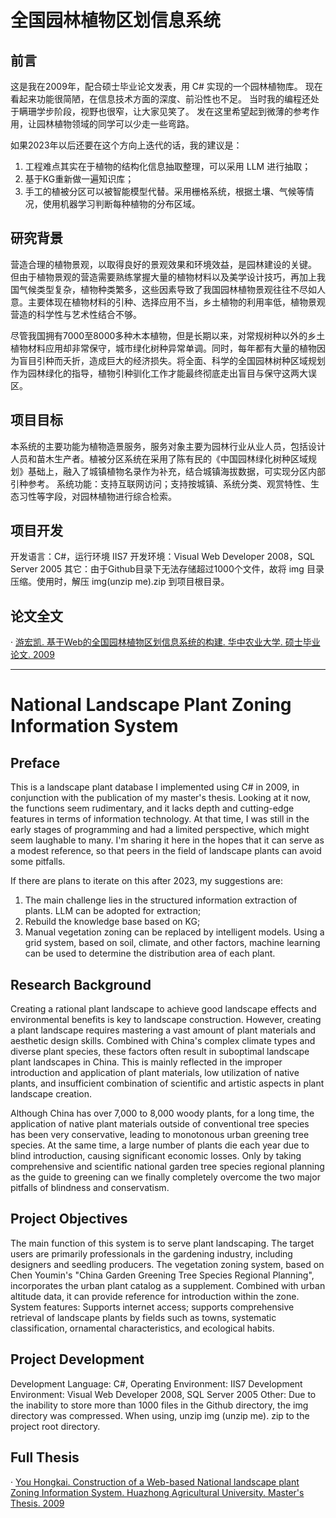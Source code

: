# 全国园林植物区划信息系统
## 前言
这是我在2009年，配合硕士毕业论文发表，用 C# 实现的一个园林植物库。
现在看起来功能很简陋，在信息技术方面的深度、前沿性也不足。
当时我的编程还处于瞒珊学步阶段，视野也很窄，让大家见笑了。
发在这里希望起到微薄的参考作用，让园林植物领域的同学可以少走一些弯路。

如果2023年以后还要在这个方向上迭代的话，我的建议是：  
1. 工程难点其实在于植物的结构化信息抽取整理，可以采用 LLM 进行抽取；
2. 基于KG重新做一遍知识库；
3. 手工的植被分区可以被智能模型代替。采用栅格系统，根据土壤、气候等情况，使用机器学习判断每种植物的分布区域。

## 研究背景
营造合理的植物景观，以取得良好的景观效果和环境效益，是园林建设的关键。
但由于植物景观的营造需要熟练掌握大量的植物材料以及美学设计技巧，再加上我国气候类型复杂，植物种类繁多，这些因素导致了我国园林植物景观往往不尽如人意。主要体现在植物材料的引种、选择应用不当，乡土植物的利用率低，植物景观营造的科学性与艺术性结合不够。

尽管我国拥有7000至8000多种木本植物，但是长期以来，对常规树种以外的乡土植物材料应用却非常保守，城市绿化树种异常单调。同时，每年都有大量的植物因为盲目引种而夭折，造成巨大的经济损失。将全面、科学的全国园林树种区域规划作为园林绿化的指导，植物引种驯化工作才能最终彻底走出盲目与保守这两大误区。

## 项目目标
本系统的主要功能为植物造景服务，服务对象主要为园林行业从业人员，包括设计人员和苗木生产者。植被分区系统在采用了陈有民的《中国园林绿化树种区域规划》基础上，融入了城镇植物名录作为补充，结合城镇海拔数据，可实现分区内部引种参考。
系统功能：支持互联网访问；支持按城镇、系统分类、观赏特性、生态习性等字段，对园林植物进行综合检索。

## 项目开发
开发语言：C#，运行环境 IIS7
开发环境：Visual Web Developer 2008，SQL Server 2005
其它：由于Github目录下无法存储超过1000个文件，故将 img 目录压缩。使用时，解压 img(unzip me).zip 到项目根目录。

## 论文全文
· [游宏凯. 基于Web的全国园林植物区划信息系统的构建. 华中农业大学. 硕士毕业论文. 2009](Papers/基于Web的全国园林植物区划信息系统的构建.pdf)

---

# National Landscape Plant Zoning Information System
## Preface
This is a landscape plant database I implemented using C# in 2009, in conjunction with the publication of my master's thesis. Looking at it now, the functions seem rudimentary, and it lacks depth and cutting-edge features in terms of information technology. At that time, I was still in the early stages of programming and had a limited perspective, which might seem laughable to many. I'm sharing it here in the hopes that it can serve as a modest reference, so that peers in the field of landscape plants can avoid some pitfalls.

If there are plans to iterate on this after 2023, my suggestions are:  
1. The main challenge lies in the structured information extraction of plants. LLM can be adopted for extraction;
2. Rebuild the knowledge base based on KG;
3. Manual vegetation zoning can be replaced by intelligent models. Using a grid system, based on soil, climate, and other factors, machine learning can be used to determine the distribution area of each plant.

## Research Background
Creating a rational plant landscape to achieve good landscape effects and environmental benefits is key to landscape construction. However, creating a plant landscape requires mastering a vast amount of plant materials and aesthetic design skills. Combined with China's complex climate types and diverse plant species, these factors often result in suboptimal landscape plant landscapes in China. This is mainly reflected in the improper introduction and application of plant materials, low utilization of native plants, and insufficient combination of scientific and artistic aspects in plant landscape creation.

Although China has over 7,000 to 8,000 woody plants, for a long time, the application of native plant materials outside of conventional tree species has been very conservative, leading to monotonous urban greening tree species. At the same time, a large number of plants die each year due to blind introduction, causing significant economic losses. Only by taking comprehensive and scientific national garden tree species regional planning as the guide to greening can we finally completely overcome the two major pitfalls of blindness and conservatism.

## Project Objectives
The main function of this system is to serve plant landscaping. The target users are primarily professionals in the gardening industry, including designers and seedling producers. The vegetation zoning system, based on Chen Youmin's "China Garden Greening Tree Species Regional Planning", incorporates the urban plant catalog as a supplement. Combined with urban altitude data, it can provide reference for introduction within the zone.
System features: Supports internet access; supports comprehensive retrieval of landscape plants by fields such as towns, systematic classification, ornamental characteristics, and ecological habits.

## Project Development
Development Language: C#, Operating Environment: IIS7
Development Environment: Visual Web Developer 2008, SQL Server 2005
Other: Due to the inability to store more than 1000 files in the Github directory, the img directory was compressed. When using, unzip img (unzip me). zip to the project root directory.

## Full Thesis
· [You Hongkai. Construction of a Web-based National landscape plant Zoning Information System. Huazhong Agricultural University. Master's Thesis. 2009](Papers/基于Web的全国园林植物区划信息系统的构建.pdf)